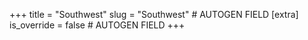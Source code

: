 +++
title = "Southwest"
slug = "Southwest" # AUTOGEN FIELD
[extra]
is_override = false # AUTOGEN FIELD
+++